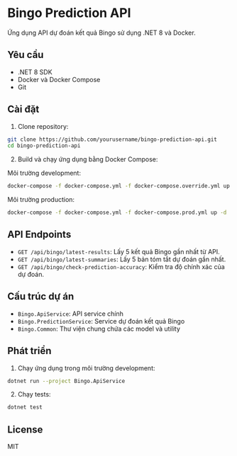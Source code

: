 # Bingo Prediction API

Ứng dụng API dự đoán kết quả Bingo sử dụng .NET 8 và Docker.

## Yêu cầu

- .NET 8 SDK
- Docker và Docker Compose
- Git

## Cài đặt

1. Clone repository:
```bash
git clone https://github.com/yourusername/bingo-prediction-api.git
cd bingo-prediction-api
```

2. Build và chạy ứng dụng bằng Docker Compose:

Môi trường development:
```bash
docker-compose -f docker-compose.yml -f docker-compose.override.yml up -d
```

Môi trường production:
```bash
docker-compose -f docker-compose.yml -f docker-compose.prod.yml up -d
```

## API Endpoints

- `GET /api/bingo/latest-results`: Lấy 5 kết quả Bingo gần nhất từ API.
- `GET /api/bingo/latest-summaries`: Lấy 5 bản tóm tắt dự đoán gần nhất.
- `GET /api/bingo/check-prediction-accuracy`: Kiểm tra độ chính xác của dự đoán.

## Cấu trúc dự án

- `Bingo.ApiService`: API service chính
- `Bingo.PredictionService`: Service dự đoán kết quả Bingo
- `Bingo.Common`: Thư viện chung chứa các model và utility

## Phát triển

1. Chạy ứng dụng trong môi trường development:
```bash
dotnet run --project Bingo.ApiService
```

2. Chạy tests:
```bash
dotnet test
```

## License

MIT
